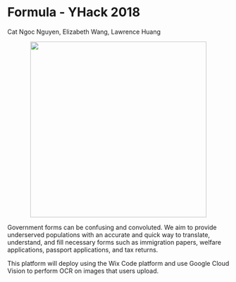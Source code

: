 # Formula - YHack 2018
Cat Ngoc Nguyen, Elizabeth Wang, Lawrence Huang

<p align="center">
  <img align=center src="https://github.com/lawrenceh1850/formula/blob/master/Assets/Main_page_mockup.PNG" width="400" />
</p>

Government forms can be confusing and convoluted. We aim to provide underserved populations with an accurate and quick way to translate, understand, and fill necessary forms such as immigration papers, welfare applications, passport applications, and tax returns.

This platform will deploy using the Wix Code platform and use Google Cloud Vision to perform OCR on images that users upload. 
